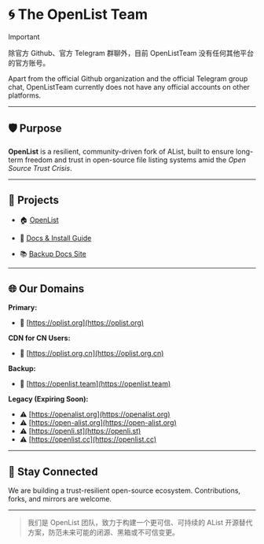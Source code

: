 # 🌀 The OpenList Team

> [!IMPORTANT]
> 
> 除官方 Github、官方 Telegram 群聊外，目前 OpenListTeam 没有任何其他平台的官方账号。
>
> Apart from the official Github organization and the official Telegram group chat, OpenListTeam currently does not have any official accounts on other platforms.

---

## 🛡️ Purpose

**OpenList** is a resilient, community-driven fork of AList, built to ensure long-term freedom and trust in open-source file listing systems amid the _Open Source Trust Crisis_.

---

## 🧰 Projects

* 🏠 [OpenList](https://github.com/OpenListTeam/OpenList)

* 📘 [Docs & Install Guide](https://docs.oplist.org)

* 📚 [Backup Docs Site](https://docs.openlist.team)

---

## 🌐 Our Domains

**Primary:**

* 🔗 [https://oplist.org](https://oplist.org)

**CDN for CN Users:**

* 🔗 [https://oplist.org.cn](https://oplist.org.cn)

**Backup:**

* 🔗 [https://openlist.team](https://openlist.team)

**Legacy (Expiring Soon):**

* ⚠️ [https://openalist.org](https://openalist.org)
* ⚠️ [https://open-alist.org](https://open-alist.org)
* ⚠️ [https://openli.st](https://openli.st)
* ⚠️ [https://openlist.cc](https://openlist.cc)

---

## 📢 Stay Connected

We are building a trust-resilient open-source ecosystem.
Contributions, forks, and mirrors are welcome.

---

> 我们是 OpenList 团队，致力于构建一个更可信、可持续的 AList 开源替代方案，防范未来可能的闭源、黑箱或不可信变更。

